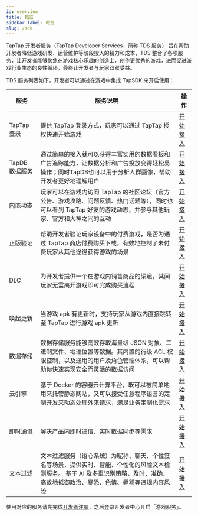 ```yaml
---
id: overview
title: 概览
sidebar_label: 概览
slug: /sdk
---
```



TapTap 开发者服务（TapTap Developer Services，简称 TDS 服务） 旨在帮助开发者降低游戏研发、运营维护等阶段投入的精力和成本，TDS 整合了各项服务，让开发者能够聚焦在游戏核心乐趣的创造上，创作更优秀的游戏，进而促进游戏行业生态的良性循环，最终让开发者与玩家双双受益。

TDS 服务列表如下，开发者可以通过在游戏中集成 TapSDK 来开启使用：

| 服务 | 服务说明 | 操作 |
| ---- | ---- | ---- |
| TapTap 登录 | 提供 TapTap 登录方式，玩家可以通过 TapTap 授权快速开始游戏 | [开始接入](/sdk/taptap-login/guide/start)  |
| TapDB 数据服务 | 通过简单的接入就可以获得丰富实用的数据看板和广告追踪能力，让数据分析和广告投放变得轻松易操作；同时TapDB也可以用于分析人群画像，帮助开发者更好地理解用户 | [开始接入](/sdk/tapdb/guide) |
| 内嵌动态 | 玩家可以在游戏内访问 TapTap 的社区论坛（官方公告、游戏攻略、问题反馈、热门话题等），同时也可以看到 TapTap 好友的游戏动态，并参与其他玩家、官方和大神之间的互动 | [开始接入](/sdk/embedded-moments/guide) |
| 正版验证 | 帮助开发者验证玩家设备中的付费游戏，是否为通过 TapTap 商店付费购买下载，有效地控制了未付费玩家从其他途径获得游戏的场景 | [开始接入](/sdk/lisence/guide) |
| DLC | 为开发者提供一个在游戏内销售商品的渠道，其间玩家无需离开游戏即可完成购买流程 | [开始接入](/sdk/dlc/guide) |
| 唤起更新 | 当游戏 apk 有更新时，支持玩家从游戏内直接跳转至 TapTap 进行游戏 apk 更新 | [开始接入](/sdk/update/guide) |
| 数据存储 | 数据存储服务能够高效存取海量级 JSON 对象、二进制文件、地理位置等数据。其内置的行级 ACL 权限控制，以及通用的用户及角色管理体系，可以帮助你快速实现安全而灵活的数据访问 | [开始接入](/sdk/storage/guide/setup-dotnet) |
| 云引擎 | 基于 Docker 的容器云计算平台，既可以被简单地用来托管静态网站，又可以接受任意程序语言的定制开发来动态处理外来请求，满足业务定制化需求 | [开始接入](/sdk/engine/guide/overview) |
| 即时通讯 | 解决产品内即时通信、实时数据同步等需求 | [开始接入](/sdk/im/guide/overview) |
| 文本过滤 | 文本过滤服务（语心系统）为昵称、聊天、个性签名等场景，提供实时、智能、个性化的风险文本检测服务。 基于 AI 及多重识别策略，及时、准确、高效地抵御政治、暴恐、色情、辱骂等违规内容风险 | [开始接入](/sdk/text-moderation/guide) |


使用对应的服务请先完成[开发者注册](/store/store-register)，之后登录开发者中心开启「游戏服务」。
